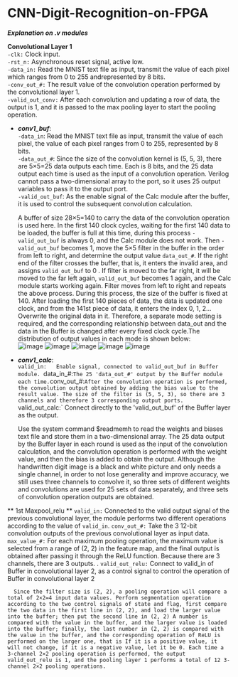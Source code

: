 # CNN-Digit-Recognition-on-FPGA
**_Explanation on .v modules_** 
  
**Convolutional Layer 1**  
`-clk:` Clock input.  
`-rst_n:` Asynchronous reset signal, active low.  
`-data_in:` Read the MNIST text file as input, transmit the value of each pixel which ranges from 0 to 255 andrepresented by 8 bits.  
`-conv_out_#:` The result value of the convolution operation performed by the convolutional layer 1.  
`-valid_out_conv:` After each convolution and updating a row of data, the output is 1, and it is passed to the max pooling layer to start the pooling operation.  
  * **_conv1_buf_**:  
`-data_in`: Read the MNIST text file as input, transmit the value of each pixel, the value of each pixel ranges from 0 to 255, represented by 8 bits.  
`-data_out_#`: Since the size of the convolution kernel is (5, 5, 3), there are 5×5=25 data outputs each time. Each is 8 bits, and the 25 data output each time is used as the input of a convolution operation. Verilog cannot pass a two-dimensional array to the port, so it uses 25 output variables to pass it to the output port.  
`-valid_out_buf`: As the enable signal of the Calc module after the buffer, it is used to control the subsequent convolution calculation.  

    A buffer of size 28×5=140 to carry the data of the convolution operation is used here. In the first 140 clock cycles, waiting for the first 140 data to be loaded, the buffer is full at this time, during this process `-valid_out_buf` is always 0, and the Calc module does not work. Then `-valid_out_buf` becomes 1, move the 5×5 filter in the buffer in the order from left to right, and determine the output value `data_out_#`. If the right end of the filter crosses the buffer, that is, it enters the invalid area, and assigns `valid_out_buf` to 0 . If filter is moved to the far right, it will be moved to the far left again, `valid_out_buf` becomes 1 again, and the Calc module starts working again. Filter moves from left to right and repeats the above process. During this process, the size of the buffer is fixed at 140. After loading the first 140 pieces of data, the data is updated one clock, and from the 141st piece of data, it enters the index 0, 1, 2... Overwrite the original data in it. Therefore, a separate mode setting is required, and the corresponding relationship between data_out and the data in the Buffer is changed after every fixed clock cycle.The distribution of output values in each mode is shown below:     
  ![image](https://user-images.githubusercontent.com/114987225/196122331-b5987db3-b380-4521-adab-46e2bf88e8a0.png)
  ![image](https://user-images.githubusercontent.com/114987225/196122359-acab712a-b702-470f-8425-f10310ff344f.png)
  ![image](https://user-images.githubusercontent.com/114987225/196122373-aa2aed26-59cb-4b1f-8497-d74ffcc2043e.png)
  ![image](https://user-images.githubusercontent.com/114987225/196122386-935e56c1-96af-4ed6-8889-e55ca820853e.png)
  ![image](https://user-images.githubusercontent.com/114987225/196122412-76ff0154-02db-4937-b13d-5d4ca17f84b8.png)
  
  * **_conv1_calc_**:   
`valid_in:   Enable signal, connected to valid_out_buf in Buffer module.
`data_in_#:` The 25 'data_out_#' output by the Buffer module each time.
`conv_out_#:` After the convolution operation is performed, the convolution output obtained by adding the bias value to the result value. The size of the filter is (5, 5, 3), so there are 3 channels and therefore 3 corresponding output ports. 
`valid_out_calc:` Connect directly to the 'valid_out_buf' of the Buffer layer as the output.

     Use the system command $readmemh to read the weights and biases text file and store them in a two-dimensional array. The 25 data output by the Buffer layer in each round is used as the input of the convolution calculation, and the convolution operation is performed with the weight value, and then the bias is added to obtain the output. Although the handwritten digit image is a black and white picture and only needs a single channel, in order to not lose generality and improve accuracy, we still uses three channels to convolve it, so three sets of different weights and convolutions are used for 25 sets of data separately, and three sets of convolution operation outputs are obtained.
     
** 1st Maxpool_relu **
`valid_in:` Connected to the valid output signal of the previous convolutional layer, the module performs two different operations according to the value of `valid_in`.
`conv_out_#:` Take the 3 12-bit convolution outputs of the previous convolutional layer as input data.
`max_value_#:` For each maximum pooling operation, the maximum value is selected from a range of (2, 2) in the feature map, and the final output is obtained after passing it through the ReLU function. Because there are 3 channels, there are 3 outputs. .
`valid_out_relu:` Connect to valid_in of Buffer in convolutional layer 2, as a control signal to control the operation of Buffer in convolutional layer 2

      Since the filter size is (2, 2), a pooling operation will compare a total of 2×2=4 input data values. Perform segmentation operation according to the two control signals of state and flag, first compare the two data in the first line in (2, 2), and load the larger value into the buffer; then put the second line in (2, 2) A number is compared with the value in the buffer, and the larger value is loaded into the buffer; finally, the last number in (2, 2) is compared with the value in the buffer, and the corresponding operation of ReLU is performed on the larger one, that is If it is a positive value, it will not change, if it is a negative value, let it be 0. Each time a 3-channel 2×2 pooling operation is performed, the output valid_out_relu is 1, and the pooling layer 1 performs a total of 12 3-channel 2×2 pooling operations.




